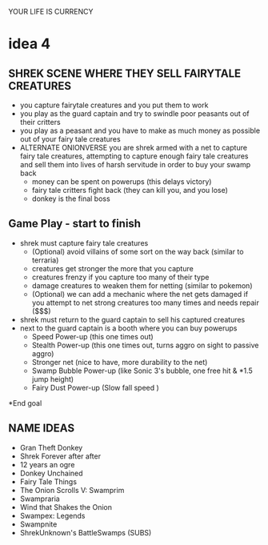 YOUR LIFE IS CURRENCY

# idea 4
## SHREK SCENE WHERE THEY SELL FAIRYTALE CREATURES

* you capture fairytale creatures and you put them to work
* you play as the guard captain and try to swindle poor peasants out of their critters
* you play as a peasant and you have to make as much money as possible out of your fairy tale creatures
* ALTERNATE ONIONVERSE you are shrek armed with a net to capture fairy tale creatures, attempting to capture enough fairy tale creatures and sell them into lives of harsh servitude in order to buy your swamp back
    * money can be spent on powerups (this delays victory)
    * fairy tale critters fight back (they can kill you, and you lose)
    * donkey is the final boss

## Game Play - start to finish

* shrek must capture fairy tale creatures
    * (Optional) avoid villains of some sort on the way back (similar to terraria)
    * creatures get stronger the more that you capture
    * creatures frenzy if you capture too many of their type
    * damage creatures to weaken them for netting (similar to pokemon)
    * (Optional) we can add a mechanic where the net gets damaged if you attempt to net strong creatures too many times and needs repair ($$$)
* shrek must return to the guard captain to sell his captured creatures
* next to the guard captain is a booth where you can buy powerups
    * Speed Power-up (this one times out)
    * Stealth Power-up (this one times out, turns aggro on sight to passive aggro)
    * Stronger net (nice to have, more durability to the net)
    * Swamp Bubble Power-up (like Sonic 3's bubble, one free hit & *1.5 jump height)
    * Fairy Dust Power-up (Slow fall speed )

*End goal


## NAME IDEAS

* Gran Theft Donkey
* Shrek Forever after after
* 12 years an ogre
* Donkey Unchained
* Fairy Tale Things
* The Onion Scrolls V: Swamprim
* Swampraria
* Wind that Shakes the Onion
* Swampex: Legends
* Swampnite
* ShrekUnknown's BattleSwamps (SUBS)
